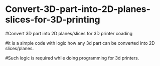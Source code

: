 # Convert-3D-part-into-2D-planes-slices-for-3D-printing
#Convert 3D part into 2D planes/slices for 3D printer coading

#it is a simple code with logic how any 3d part can be converted into 2D slices/planes.

#Such logic is required while doing programming for 3d printers. 
